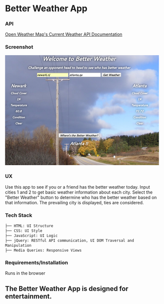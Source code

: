 # Better Weather App

### API 
[Open Weather Map's Current Weather API Documentation](http://www.openweathermap.org/current) 

### Screenshot
![Better Weather Screenshot](https://github.com/gatorisgreater/portfolio/blob/master/assets/weather-challenge-app.PNG "Better Weather Screenshot")

### UX
Use this app to see if you or a friend has the better weather today. Input cities 1 and 2 to get basic weather information about each city. Select the "Better Weather" button to determine who has the better weather based on that information. The prevailing city is displayed, ties are considered.

### Tech Stack

    ├── HTML: UI Structure
    ├── CSS: UI Style
    ├── JavaScript: UI Logic
    ├── jQuery: RESTful API communication, UI DOM Traversal and Manipulation
    ├── Media Queries: Responsive Views

### Requirements/Installation
Runs in the browser

## The Better Weather App is designed for entertainment. 


